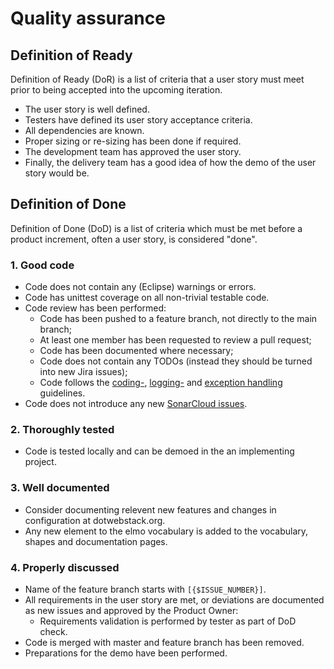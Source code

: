 # Quality assurance

## Definition of Ready

Definition of Ready (DoR) is a list of criteria that a user story must meet prior to being accepted into the upcoming iteration.

* The user story is well defined.
* Testers have defined its user story acceptance criteria.
* All dependencies are known.
* Proper sizing or re-sizing has been done if required.
* The development team has approved the user story.
* Finally, the delivery team has a good idea of how the demo of the user story would be.

## Definition of Done

Definition of Done (DoD) is a list of criteria which must be met before a product increment, often a user story, is considered "done".

### 1. Good code

* Code does not contain any (Eclipse) warnings or errors.
* Code has unittest coverage on all non-trivial testable code.
* Code review has been performed:
  * Code has been pushed to a feature branch, not directly to the main branch;
  * At least one member has been requested to review a pull request;
  * Code has been documented where necessary;
  * Code does not contain any TODOs (instead they should be turned into new Jira issues);
  * Code follows the [coding-](./qa/coding.md), [logging-](./qa/logging.md) and [exception handling](./qa/exception-handling.md) guidelines.
* Code does not introduce any new [SonarCloud issues][1].

### 2. Thoroughly tested

* Code is tested locally and can be demoed in the an implementing project.


### 3. Well documented
* Consider documenting relevent new features and changes in configuration at dotwebstack.org.
* Any new element to the elmo vocabulary is added to the vocabulary, shapes and documentation pages.

### 4. Properly discussed

* Name of the feature branch starts with `[{$ISSUE_NUMBER}]`.
* All requirements in the user story are met, or deviations are documented as new issues and approved by the Product Owner:
  * Requirements validation is performed by tester as part of DoD check.
* Code is merged with master and feature branch has been removed.
* Preparations for the demo have been performed.

[1]: https://sonarcloud.io/organizations/dotwebstack/projects
